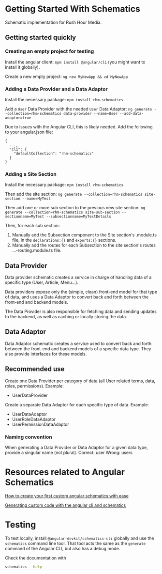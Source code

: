 # Getting Started With Schematics

Schematic implementation for Rush Hour Media.


## Getting started quickly

### Creating an empty project for testing

Install the angular client: `npm install @angular/cli` (you might want to install it globally).

Create a new empty project: `ng new MyNewApp && cd MyNewApp`

### Adding a Data Provider and a Data Adaptor

Install the necessary package: `npm install rhm-schematics`

Add a `User` Data Provider with the needed `User` Data Adaptor: `ng generate --collection=rhm-schematics data-provider --name=User --add-data-adaptor=true`

Due to issues with the Angular CLI, this is likely needed.
Add the following to your angular.json file:
```
{
  ...,
  "cli": {
    "defaultCollection": "rhm-schematics"
  }
}
```

### Adding a Site Section

Install the necessary package: 
`npm install rhm-schematics`

Then add the site section:
`ng generate --collection=rhm-schematics site-section --name=MyTest` 

Then add one or more sub section to the previous new site section:
`ng generate --collection=rhm-schematics site-sub-section --sectionname=MyTest --subsectionname=MyTestDetails`

Then, for each sub section:

1. Manually add the Subsection component to the Site section's .module.ts file, in the `declarations:{}` and `exports:{}` sections.
2. Manually add the routes for each Subsection to the site section's routes ...-routing.module.ts file.


## Data Provider

Data provider schematic creates a service in charge of handling data of a specific type (User, Article, Menu...).

Data providers expose only the (simple, clean) front-end model for that type of data,
and uses a Data Adaptor to convert back and forth between the front-end and backend models.

The Data Provider is also responsible for fetching data and sending updates to the backend, as well as caching or locally storing the data.


## Data Adaptor

Data Adaptor schematic creates a service used to convert back and forth between the front-end and backend models of a specific data type.
They also provide interfaces for these models.


## Recommended use

Create one Data Provider per category of data (all User related terms, data, roles, permissions).
Example:
- UserDataProvider

Create a separate Data Adaptor for each specific type of data.
Example:
- UserDataAdaptor
- UserRoleDataAdaptor
- UserPermissionDataAdaptor


### Naming convention

When generating a Data Provider or Data Adaptor for a given data type, provide a singular name (not plural).
Correct: user
Wrong: users


# Resources related to Angular Schematics

[How to create your first custom angular schematics with ease](https://medium.com/@tomastrajan/%EF%B8%8F-how-to-create-your-first-custom-angular-schematics-with-ease-%EF%B8%8F-bca859f3055d)

[Generating custom code with the angular cli and schematics](https://www.softwarearchitect.io/post/2017/10/29/generating-custom-code-with-the-angular-cli-and-schematics.aspx)


# Testing

To test locally, install `@angular-devkit/schematics-cli` globally and use the `schematics` command line tool. That tool acts the same as the `generate` command of the Angular CLI, but also has a debug mode.

Check the documentation with
```bash
schematics --help
```

